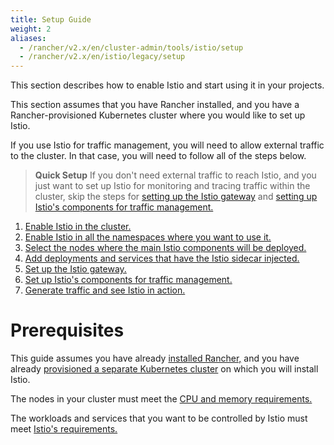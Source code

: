 ```yaml
---
title: Setup Guide
weight: 2
aliases:
  - /rancher/v2.x/en/cluster-admin/tools/istio/setup
  - /rancher/v2.x/en/istio/legacy/setup
---
```


This section describes how to enable Istio and start using it in your projects.

This section assumes that you have Rancher installed, and you have a Rancher-provisioned Kubernetes cluster where you would like to set up Istio.

If you use Istio for traffic management, you will need to allow external traffic to the cluster. In that case, you will need to follow all of the steps below.

> **Quick Setup** If you don't need external traffic to reach Istio, and you just want to set up Istio for monitoring and tracing traffic within the cluster, skip the steps for [setting up the Istio gateway]({{<baseurl>}}/rancher/v2.x/en/cluster-admin/tools/istio/setup/gateway) and [setting up Istio's components for traffic management.]({{<baseurl>}}/rancher/v2.x/en/cluster-admin/tools/istio/setup/set-up-traffic-management)

1. [Enable Istio in the cluster.]({{<baseurl>}}/rancher/v2.x/en/cluster-admin/tools/istio/setup/enable-istio-in-cluster)
1. [Enable Istio in all the namespaces where you want to use it.]({{<baseurl>}}/rancher/v2.x/en/cluster-admin/tools/istio/setup/enable-istio-in-namespace)
1. [Select the nodes where the main Istio components will be deployed.]({{<baseurl>}}/rancher/v2.x/en/cluster-admin/tools/istio/setup/node-selectors)
1. [Add deployments and services that have the Istio sidecar injected.]({{<baseurl>}}/rancher/v2.x/en/cluster-admin/tools/istio/setup/deploy-workloads)
1. [Set up the Istio gateway. ]({{<baseurl>}}/rancher/v2.x/en/cluster-admin/tools/istio/setup/gateway)
1. [Set up Istio's components for traffic management.]({{<baseurl>}}/rancher/v2.x/en/cluster-admin/tools/istio/setup/set-up-traffic-management)
1. [Generate traffic and see Istio in action.]({{<baseurl>}}/rancher/v2.x/en/cluster-admin/tools/istio/setup/#view-traffic)

# Prerequisites

This guide assumes you have already [installed Rancher,]({{<baseurl>}}/rancher/v2.x/en/installation) and you have already [provisioned a separate Kubernetes cluster]({{<baseurl>}}/rancher/v2.x/en/cluster-provisioning) on which you will install Istio.

The nodes in your cluster must meet the [CPU and memory requirements.]({{<baseurl>}}/rancher/v2.x/en/cluster-admin/tools/istio/resources/)

The workloads and services that you want to be controlled by Istio must meet [Istio's requirements.](https://istio.io/docs/setup/additional-setup/requirements/)
